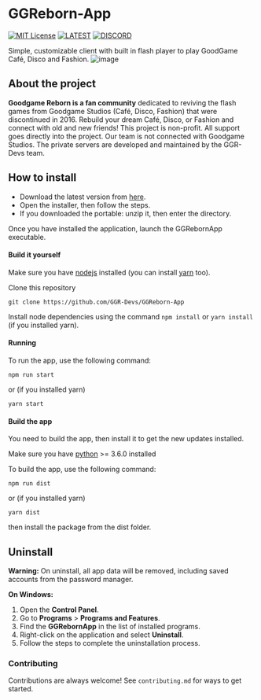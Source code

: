 # GGReborn-App
[![MIT License](https://img.shields.io/badge/License-MIT-green.svg?style=flat)](https://choosealicense.com/licenses/mit/) [![LATEST](https://img.shields.io/badge/latest-0.0.4-blue?style=flat)](https://img.shields.io/badge/latest-UNKNOWN-blue)
[![DISCORD](https://dcbadge.limes.pink/api/server/fHN8Pk9a3Q?style=flat)](https://discord.gg/fHN8Pk9a3Q)

Simple, customizable client with built in flash player to play GoodGame Café, Disco and Fashion.
![image](https://github.com/GGR-Devs/GGReborn-App/assets/78733248/5f615d50-4c95-4b7e-962d-76ce87d0fd45)
## About the project
**Goodgame Reborn is a fan community** dedicated to reviving the flash games from Goodgame Studios (Café, Disco, Fashion) that were discontinued in 2016. Rebuild your dream Café, Disco, or Fashion and connect with old and new friends!
This project is non-profit. All support goes directly into the project. Our team is not connected with Goodgame Studios.
The private servers are developed and maintained by the GGR-Devs team.

## How to install
 - Download the latest version from [here](https://github.com/GGR-Devs/GGReborn-App/releases).
 - Open the installer, then follow the steps.
 - If you downloaded the portable: unzip it, then enter the directory.

Once you have installed the application, launch the GGRebornApp executable.

#### Build it yourself
Make sure you have [nodejs](https://nodejs.org/en/download/) installed (you can install [yarn](https://classic.yarnpkg.com/en/docs/install) too).

Clone this repository
```
git clone https://github.com/GGR-Devs/GGReborn-App
```
Install node dependencies using the command `npm install` or `yarn install` (if you installed yarn).

#### Running
To run the app, use the following command:
```
npm run start
```
or (if you installed yarn)
```
yarn start
```

#### Build the app
You need to build the app, then install it to get the new updates installed.

Make sure you have [python](https://www.python.org/downloads/) >= 3.6.0 installed

To build the app, use the following command:
```
npm run dist
```
or (if you installed yarn)
```
yarn dist
```
then install the package from the dist folder.

## Uninstall
**Warning:** On uninstall, all app data will be removed, including saved accounts from the password manager.

**On Windows:**
1. Open the **Control Panel**.
2. Go to **Programs** > **Programs and Features**.
3. Find the **GGRebornApp** in the list of installed programs.
4. Right-click on the application and select **Uninstall**.
5. Follow the steps to complete the uninstallation process.

### Contributing
Contributions are always welcome!
See `contributing.md` for ways to get started.
